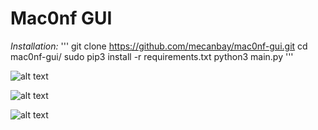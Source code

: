# Mac0nf GUI
*Installation:*
'''
git clone https://github.com/mecanbay/mac0nf-gui.git
cd mac0nf-gui/
sudo pip3 install -r requirements.txt
python3 main.py
'''

![alt text](https://imguploads.net/images/2021/01/25/2021-01-25-07.00.24-ekran-goruntusu.png)

![alt text](https://imguploads.net/images/2021/01/25/2021-01-25-07.00.47-ekran-goruntusu.png)

![alt text](https://imguploads.net/images/2021/01/25/2021-01-25-07.01.20-ekran-goruntusu.png)
